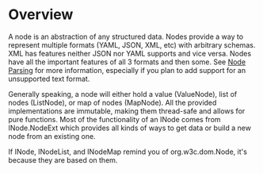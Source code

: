 # Overview

A node is an abstraction of any structured data. Nodes provide a way to represent multiple formats (YAML, JSON, XML,
etc) with arbitrary schemas. XML has features neither JSON nor YAML supports and vice versa. Nodes have all the
important features of all 3 formats and then some. See [Node Parsing](parser/README.md) for more information, especially
if you plan to add support for an unsupported text format.

Generally speaking, a node will either hold a value (ValueNode), list of nodes (ListNode), or map of nodes (MapNode).
All the provided implementations are immutable, making them thread-safe and allows for pure functions. Most of the
functionality of an INode comes from INode.NodeExt which provides all kinds of ways to get data or build a new node from
an existing one.

If INode, INodeList, and INodeMap remind you of org.w3c.dom.Node, it's because they are based on them.

